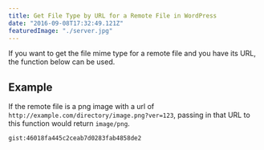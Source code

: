```yaml
---
title: Get File Type by URL for a Remote File in WordPress
date: "2016-09-08T17:32:49.121Z"
featuredImage: "./server.jpg"
---
```


If you want to get the file mime type for a remote file and you have its URL, the function below can be used.

## Example

If the remote file is a png image with a url of `http://example.com/directory/image.png?ver=123`, passing in that URL to this function would return `image/png`.

`gist:46018fa445c2ceab7d0283fab4858de2`
